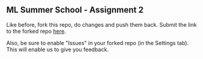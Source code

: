 ## ML Summer School - Assignment 2

Like before, fork this repo, do changes and push them back. Submit the link to the forked repo [here](https://docs.google.com/forms/d/e/1FAIpQLSf4uaSWJqlm6Sk-StA3D5rn5_UgSVw-aq2zfq_YxfvmmxYibg/viewform).  

Also, be sure to enable "Issues" in your forked repo (in the Settings tab). This will enable us to give you feedback.